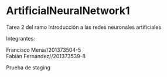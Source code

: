 # ArtificialNeuralNetwork1
Tarea 2 del ramo Introducción a las redes neuronales artificiales

Integrantes:  

Francisco Mena//201373504-5  
Fabián Fernández//201373539-8

Prueba de staging 